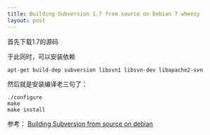 ```yaml
---
title: Building Subversion 1.7 from source on Debian 7 wheezy
layout: post
---
```


首先下载1.7的源码

于此同时，可以安装依赖

    apt-get build-dep subversion libsvn1 libsvn-dev libapache2-svn

然后就是安装编译老三句了：

    ./configure
    make
    make install

参考：
[Building Subversion from source on debian](http://evertpot.com/76/)
